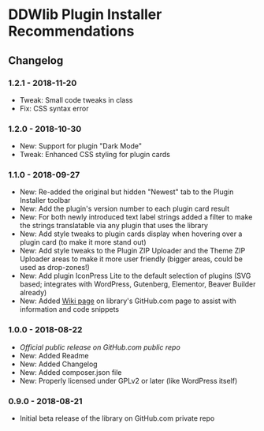 # DDWlib Plugin Installer Recommendations

## Changelog

### 1.2.1 - 2018-11-20

* Tweak: Small code tweaks in class
* Fix: CSS syntax error


### 1.2.0 - 2018-10-30

* New: Support for plugin "Dark Mode"
* Tweak: Enhanced CSS styling for plugin cards


### 1.1.0 - 2018-09-27

* New: Re-added the original but hidden "Newest" tab to the Plugin Installer toolbar
* New: Add the plugin's version number to each plugin card result
* New: For both newly introduced text label strings added a filter to make the strings translatable via any plugin that uses the library
* New: Add style tweaks to plugin cards display when hovering over a plugin card (to make it more stand out)
* New: Add style tweaks to the Plugin ZIP Uploader and the Theme ZIP Uploader areas to make it more user friendly (bigger areas, could be used as drop-zones!)
* New: Add plugin IconPress Lite to the default selection of plugins (SVG based; integrates with WordPress, Gutenberg, Elementor, Beaver Builder already)
* New: Added [Wiki page](https://github.com/deckerweb/ddwlib-plugin-installer-recommendations/wiki) on library's GitHub.com page to assist with information and code snippets


### 1.0.0 - 2018-08-22

* *Official public release on GitHub.com public repo*
* New: Added Readme
* New: Added Changelog
* New: Added composer.json file
* New: Properly licensed under GPLv2 or later (like WordPress itself)


### 0.9.0 - 2018-08-21

* Initial beta release of the library on GitHub.com private repo